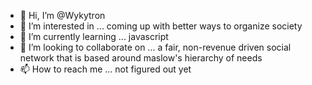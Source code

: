 - 👋 Hi, I’m @Wykytron
- 👀 I’m interested in ... coming up with better ways to organize society
- 🌱 I’m currently learning ... javascript
- 💞️ I’m looking to collaborate on ... a fair, non-revenue driven social network that is based around maslow's hierarchy of needs
- 📫 How to reach me ... not figured out yet

<!---
Wykytron/Wykytron is a ✨ special ✨ repository because its `README.md` (this file) appears on your GitHub profile.
You can click the Preview link to take a look at your changes.
--->

